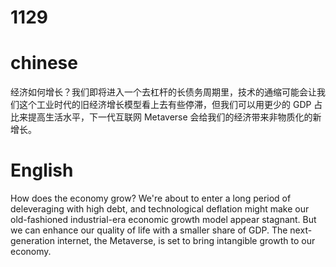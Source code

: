 # 1129

# chinese
经济如何增长？我们即将进入一个去杠杆的长债务周期里，技术的通缩可能会让我们这个工业时代的旧经济增长模型看上去有些停滞，但我们可以用更少的 GDP 占比来提高生活水平，下一代互联网 Metaverse 会给我们的经济带来非物质化的新增长。

# English
How does the economy grow? We're about to enter a long period of deleveraging with high debt, and technological deflation might make our old-fashioned industrial-era economic growth model appear stagnant. But we can enhance our quality of life with a smaller share of GDP. The next-generation internet, the Metaverse, is set to bring intangible growth to our economy.
